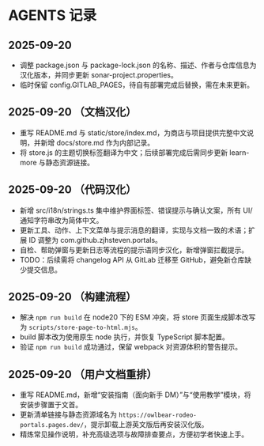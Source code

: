 # AGENTS 记录

## 2025-09-20

- 调整 package.json 与 package-lock.json 的名称、描述、作者与仓库信息为汉化版本，并同步更新 sonar-project.properties。
- 临时保留 config.GITLAB_PAGES，待自有部署完成后替换，需在未来更新。

## 2025-09-20 （文档汉化）

- 重写 README.md 与 static/store/index.md，为商店与项目提供完整中文说明，并新增 docs/store.md 作为内部记录。
- 将 store.js 的主题切换标签翻译为中文；后续部署完成后需同步更新 learn-more 与静态资源链接。

## 2025-09-20 （代码汉化）

- 新增 src/i18n/strings.ts 集中维护界面标签、错误提示与确认文案，所有 UI/通知字符串改为简体中文。
- 更新工具、动作、上下文菜单与提示消息的翻译，实现与文档一致的术语；扩展 ID 调整为 com.github.zjhsteven.portals。
- 自检、帮助弹窗与更新日志等流程的提示语同步汉化，新增弹窗拦截提示。
- TODO：后续需将 changelog API 从 GitLab 迁移至 GitHub，避免新仓库缺少提交信息。

## 2025-09-20 （构建流程）

- 解决 `npm run build` 在 node20 下的 ESM 冲突，将 store 页面生成脚本改写为 `scripts/store-page-to-html.mjs`。
- build 脚本改为使用原生 node 执行，并恢复 TypeScript 脚本配置。
- 验证 `npm run build` 成功通过，保留 webpack 对资源体积的警告提示。

## 2025-09-20 （用户文档重排）

- 重写 README.md，新增“安装指南（面向新手 DM）”与“使用教学”模块，将安装步骤置于文首。
- 更新清单链接与静态资源域名为 `https://owlbear-rodeo-portals.pages.dev/`，提示卸载上游英文版后再安装汉化版。
- 精炼常见操作说明，补充高级选项与故障排查要点，方便初学者快速上手。

